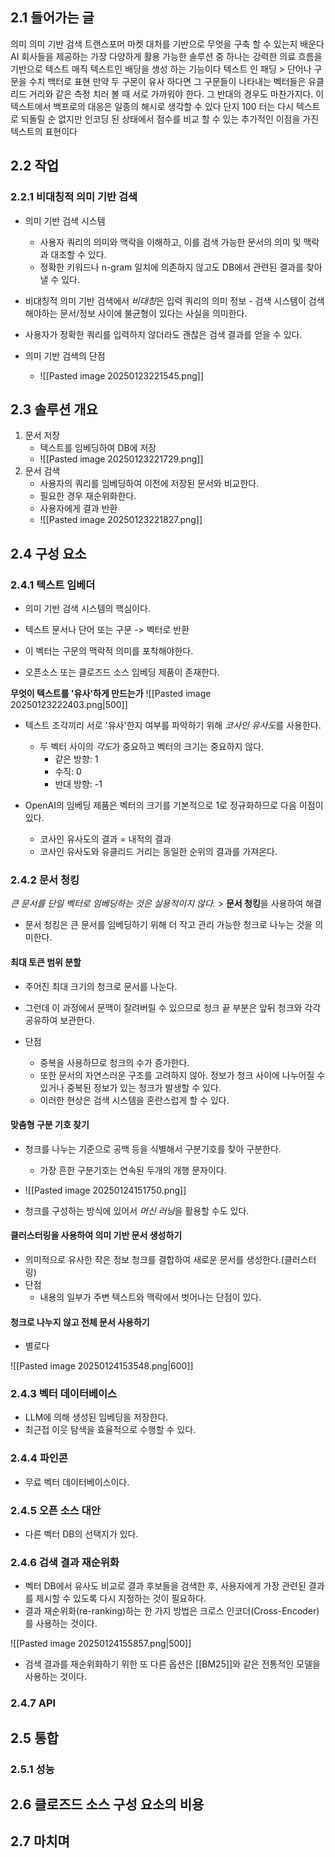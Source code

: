 ## 2.1 들어가는 글
의미 의미 기반 검색 트랜스포머 마켓 대처를 기반으로 무엇을 구축 할 수 있는지 배운다
AI 회사들을 제공하는 가장 다양하게 활용 가능한 솔루션 중 하나는 강력한 의료 흐름을 기반으로 텍스트 매직 텍스트인 배딩을 생성 하는 기능이다
텍스트 인 패딩 > 단어나 구문을 수치 백터로 표현
만약 두 구몬이 유사 하다면 그 구문들이 나타내는 벡터들은 유클리드 거리와 같은 측정 치러 볼 때 서로 가까워야 한다. 그 반대의 경우도 마찬가지다.
이 텍스트에서 백프로의 대응은 일종의 해시로 생각할 수 있다
단지 100 터는 다시 텍스트로 되돌릴 순 없지만 인코딩 된 상태에서 점수를 비교 할 수 있는 추가적인 이점을 가진 텍스트의 표현이다


## 2.2 작업

### 2.2.1 비대칭적 의미 기반 검색
- 의미 기반 검색 시스템
	- 사용자 쿼리의 의미와 맥락을 이해하고, 이를 검색 가능한 문서의 의미 및 맥락과 대조할 수 있다.
	- 정확한 키워드나 n-gram 일치에 의존하지 않고도 DB에서 관련된 결과를 찾아낼 수 있다.
	
- 비대칭적 의미 기반 검색에서 *비대칭*은 입력 쿼리의 의미 정보 - 검색 시스템이 검색해야하는 문서/정보 사이에 불균형이 있다는 사실을 의미한다.
- 사용자가 정확한 쿼리를 입력하지 않더라도 괜찮은 검색 결과를 얻을 수 있다.

- 의미 기반 검색의 단점
	- ![[Pasted image 20250123221545.png]]

## 2.3 솔루션 개요
1. 문서 저장
	- 텍스트를 임베딩하여 DB에 저장
	- ![[Pasted image 20250123221729.png]]
2. 문서 검색
	- 사용자의 쿼리를 임베딩하여 이전에 저장된 문서와 비교한다.
	- 필요한 경우 재순위화한다.
	- 사용자에게 결과 반환
	- ![[Pasted image 20250123221827.png]]

## 2.4 구성 요소

### 2.4.1 텍스트 임베더
- 의미 기반 검색 시스템의 핵심이다.
- 텍스트 문서나 단어 또는 구문 -> 벡터로 반환
- 이 벡터는 구문의 맥락적 의미를 포착해야한다.

- 오픈소스 또는 클로즈드 소스 임베딩 제품이 존재한다.

**무엇이 텍스트를 '유사'하게 만드는가**
![[Pasted image 20250123222403.png|500]]
- 텍스트 조각끼리 서로 '유사'한지 여부를 파악하기 위해 *코사인 유사도*를 사용한다.
	- 두 벡터 사이의 *각도*가 중요하고 벡터의 크기는 중요하지 않다.
		- 같은 방향: 1
		- 수직: 0
		- 반대 방향: -1

- OpenAI의 임베딩 제품은 벡터의 크기를 기본적으로 1로 정규화하므로 다음 이점이 있다.
	- 코사인 유사도의 결과 = 내적의 결과
	- 코사인 유사도와 유클리드 거리는 동일한 순위의 결과를 가져온다.
### 2.4.2 문서 청킹
*큰 문서를 단일 벡터로 임베딩하는 것은 실용적이지 않다.* > **문서 청킹**을 사용하여 해결

- 문서 청킹은 큰 문서를 임베딩하기 위해 더 작고 관리 가능한 청크로 나누는 것을 의미한다.

#### 최대 토큰 범위 분할
- 주어진 최대 크기의 청크로 문서를 나눈다.
- 그런데 이 과정에서 문맥이 잘려버릴 수 있으므로 청크 끝 부분은 앞뒤 청크와 각각 공유하여 보관한다.

- 단점
	- 중복을 사용하므로 청크의 수가 증가한다.
	- 또한 문서의 자연스러운 구조를 고려하지 않아. 정보가 청크 사이에 나누어질 수 있거나 중복된 정보가 있는 청크가 발생할 수 있다.
	- 이러한 현상은 검색 시스템을 혼란스럽게 할 수 있다.

#### 맞춤형 구분 기호 찾기
- 청크를 나누는 기준으로 공백 등을 식별해서 구분기호를 찾아 구분한다.
	- 가장 흔한 구분기호는 연속된 두개의 개행 문자이다.

- ![[Pasted image 20250124151750.png]]

- 청크를 구성하는 방식에 있어서 *머신 러닝*을 활용할 수도 있다.

#### 클러스터링을 사용하여 의미 기반 문서 생성하기
- 의미적으로 유사한 작은 정보 청크를 결합하여 새로운 문서를 생성한다.(클러스터링)
- 단점
	- 내용의 일부가 주변 텍스트와 맥락에서 벗어나는 단점이 있다.

#### 청크로 나누지 않고 전체 문서 사용하기
- 별로다

![[Pasted image 20250124153548.png|600]]

### 2.4.3 벡터 데이터베이스
- LLM에 의해 생성된 임베딩을 저장한다.
- 최근접 이웃 탐색을 효율적으로 수행할 수 있다.

### 2.4.4 파인콘
- 무료 벡터 데이터베이스이다.

### 2.4.5 오픈 소스 대안
- 다른 벡터 DB의 선택지가 있다.

### 2.4.6 검색 결과 재순위화
- 벡터 DB에서 유사도 비교로 결과 후보들을 검색한 후, 사용자에게 가장 관련된 결과를 제시할 수 있도록 다시 지정하는 것이 필요하다.
- 결과 재순위화(re-ranking)하는 한 가지 방법은 크로스 인코더(Cross-Encoder)를 사용하는 것이다.

![[Pasted image 20250124155857.png|500]]

- 검색 결과를 재순위화하기 위한 또 다른 옵션은 [[BM25]]와 같은 전통적인 모델을 사용하는 것이다.

### 2.4.7 API

## 2.5 통합

### 2.5.1 성능

## 2.6 클로즈드 소스 구성 요소의 비용

## 2.7 마치며